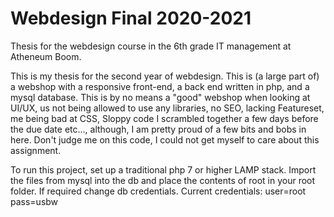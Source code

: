 # Webdesign Final 2020-2021
Thesis for the webdesign course in the 6th grade IT management at Atheneum Boom.

This is my thesis for the second year of webdesign. This is (a large part of) a webshop with a responsive front-end, a back end written in php, and a mysql database. 
This is by no means a "good" webshop when looking at UI/UX, us not being allowed to use any libraries, no SEO, lacking Featureset, me being bad at CSS, Sloppy code I scrambled together a few days before the due date etc..., although, I am pretty proud of a few bits and bobs in here.
Don't judge me on this code, I could not get myself to care about this assignment.

To run this project, set up a traditional php 7 or higher LAMP stack. 
Import the files from mysql into the db and place the contents of root in your root folder. 
If required change db credentials. Current credentials: user=root pass=usbw

